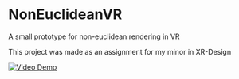# NonEuclideanVR
A small prototype for non-euclidean rendering in VR

This project was made as an assignment for my minor in XR-Design

[![Video Demo](https://img.youtube.com/vi/l2vRgbNelbI/0.jpg)](https://www.youtube.com/watch?v=l2vRgbNelbI)
